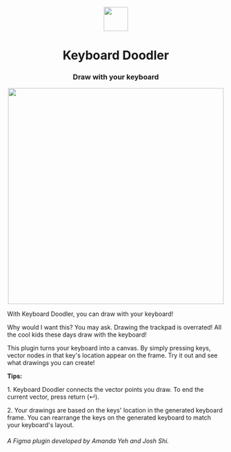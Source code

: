 
<p align="center">
  <img align="center" src="https://i.imgur.com/vhneqin.png" width="56px"> 
</p>
<h1 align="center">Keyboard Doodler</h1>
<h3 align="center">Draw with your keyboard</h3>

<p align="center">
  <img align="center" src="https://i.imgur.com/qBEM2sq.png" width="500px"> 
</p>

<p>With Keyboard Doodler, you can draw with your keyboard!</p>
<p>Why would I want this? You may ask. Drawing the trackpad is overrated! All the cool kids these days draw with the keyboard!</p>
<p>This plugin turns your keyboard into a canvas. By simply pressing keys, vector nodes in that key's location appear on the frame. Try it out and see what drawings you can create!</p>
<p><b>Tips: </b></p>
<p>1. Keyboard Doodler connects the vector points you draw. To end the current vector, press return (↵).</p>
<p>2. Your drawings are based on the keys' location in the generated keyboard frame. You can rearrange the keys on the generated keyboard to match your keyboard's layout.</p>
<h6>A Figma plugin developed by Amanda Yeh and Josh Shi.</h6
